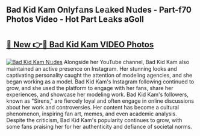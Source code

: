 ## Bad Kid Kam Onlyf𝚊ns Le𝚊ked N𝚞des - Part-f70 Photos Video - Hot Part Le𝚊ks aGoll

# <h2><a href="http://ab56211.deff.icu/?id=Bad+Kid+Kam">🔗 New 👉🔴 Bad Kid Kam VIDEO Photos</a></h2>

[![Bad Kid Kam N𝚞des](https://i.imgur.com/rIISA9y.gif)](http://ab56211.deff.icu/?id=Bad+Kid+Kam)
Alongside her YouTube channel, Bad Kid Kam also maintained an active presence on Instagram. Her stunning looks and captivating personality caught the attention of modeling agencies, and she began working as a model. Bad Kid Kam's Instagram following continued to grow, and she used the platform to engage with her fans, share her experiences, and showcase her modeling work. Bad Kid Kam's followers, known as "Sirens," are fiercely loyal and often engage in online discussions about her work and controversies. Her content has become a cultural phenomenon, inspiring fan art, memes, and even academic analysis. Despite the criticism, Bad Kid Kam's popularity continues to grow, with some fans praising her for her authenticity and defiance of societal norms.
